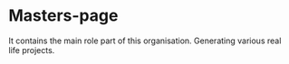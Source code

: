 # Masters-page
It contains the main role part of this organisation.
Generating various real life projects.

